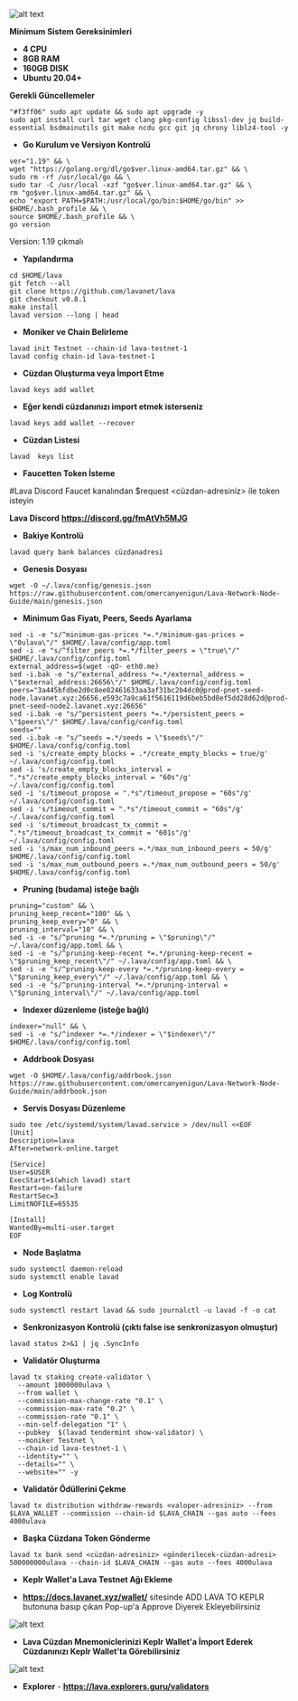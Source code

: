 ![alt text](https://i.hizliresim.com/e5qbrvl.png)


**Minimum Sistem Gereksinimleri**

- **4 CPU**
- **8GB RAM**
- **160GB DISK**
- **Ubuntu 20.04+**

**Gerekli Güncellemeler**

```
"#f3ff06" sudo apt update && sudo apt upgrade -y
sudo apt install curl tar wget clang pkg-config libssl-dev jq build-essential bsdmainutils git make ncdu gcc git jq chrony liblz4-tool -y
```

- **Go Kurulum ve Versiyon Kontrolü**

```
ver="1.19" && \
wget "https://golang.org/dl/go$ver.linux-amd64.tar.gz" && \
sudo rm -rf /usr/local/go && \
sudo tar -C /usr/local -xzf "go$ver.linux-amd64.tar.gz" && \
rm "go$ver.linux-amd64.tar.gz" && \
echo "export PATH=$PATH:/usr/local/go/bin:$HOME/go/bin" >> $HOME/.bash_profile && \
source $HOME/.bash_profile && \
go version
```
Version: 1.19 çıkmalı


- **Yapılandırma**

```
cd $HOME/lava
git fetch --all
git clone https://github.com/lavanet/lava
git checkout v0.8.1
make install
lavad version --long | head
```


- **Moniker ve Chain Belirleme**

```
lavad init Testnet --chain-id lava-testnet-1
lavad config chain-id lava-testnet-1
```


- **Cüzdan Oluşturma veya İmport Etme**

```
lavad keys add wallet
```

- **Eğer kendi cüzdanınızı import etmek isterseniz**

```
lavad keys add wallet --recover
```


- **Cüzdan Listesi**

```
lavad  keys list
```


- **Faucetten Token İsteme**

#Lava Discord Faucet kanalından $request <cüzdan-adresiniz> ile token isteyin

**Lava Discord**  **https://discord.gg/fmAtVh5MJG**

- **Bakiye Kontrolü**

```
lavad query bank balances cüzdanadresi
```

- **Genesis Dosyası** 

```
wget -O ~/.lava/config/genesis.json https://raw.githubusercontent.com/omercanyenigun/Lava-Network-Node-Guide/main/genesis.json
```

- **Minimum Gas Fiyatı, Peers, Seeds Ayarlama**

```
sed -i -e "s/^minimum-gas-prices *=.*/minimum-gas-prices = \"0ulava\"/" $HOME/.lava/config/app.toml
sed -i -e "s/^filter_peers *=.*/filter_peers = \"true\"/" $HOME/.lava/config/config.toml
external_address=$(wget -qO- eth0.me) 
sed -i.bak -e "s/^external_address *=.*/external_address = \"$external_address:26656\"/" $HOME/.lava/config/config.toml
peers="3a445bfdbe2d0c8ee82461633aa3af31bc2b4dc0@prod-pnet-seed-node.lavanet.xyz:26656,e593c7a9ca61f5616119d6beb5bd8ef5dd28d62d@prod-pnet-seed-node2.lavanet.xyz:26656"
sed -i.bak -e "s/^persistent_peers *=.*/persistent_peers = \"$peers\"/" $HOME/.lava/config/config.toml
seeds=""
sed -i.bak -e "s/^seeds =.*/seeds = \"$seeds\"/" $HOME/.lava/config/config.toml
sed -i 's/create_empty_blocks = .*/create_empty_blocks = true/g' ~/.lava/config/config.toml
sed -i 's/create_empty_blocks_interval = ".*s"/create_empty_blocks_interval = "60s"/g' ~/.lava/config/config.toml
sed -i 's/timeout_propose = ".*s"/timeout_propose = "60s"/g' ~/.lava/config/config.toml
sed -i 's/timeout_commit = ".*s"/timeout_commit = "60s"/g' ~/.lava/config/config.toml
sed -i 's/timeout_broadcast_tx_commit = ".*s"/timeout_broadcast_tx_commit = "601s"/g' ~/.lava/config/config.toml
sed -i 's/max_num_inbound_peers =.*/max_num_inbound_peers = 50/g' $HOME/.lava/config/config.toml
sed -i 's/max_num_outbound_peers =.*/max_num_outbound_peers = 50/g' $HOME/.lava/config/config.toml
```

- **Pruning (budama) isteğe bağlı**

```
pruning="custom" && \
pruning_keep_recent="100" && \
pruning_keep_every="0" && \
pruning_interval="10" && \
sed -i -e "s/^pruning *=.*/pruning = \"$pruning\"/" ~/.lava/config/app.toml && \
sed -i -e "s/^pruning-keep-recent *=.*/pruning-keep-recent = \"$pruning_keep_recent\"/" ~/.lava/config/app.toml && \
sed -i -e "s/^pruning-keep-every *=.*/pruning-keep-every = \"$pruning_keep_every\"/" ~/.lava/config/app.toml && \
sed -i -e "s/^pruning-interval *=.*/pruning-interval = \"$pruning_interval\"/" ~/.lava/config/app.toml
```

- **Indexer düzenleme (isteğe bağlı)**

```
indexer="null" && \
sed -i -e "s/^indexer *=.*/indexer = \"$indexer\"/" $HOME/.lava/config/config.toml
```

- **Addrbook Dosyası**

```
wget -O $HOME/.lava/config/addrbook.json https://raw.githubusercontent.com/omercanyenigun/Lava-Network-Node-Guide/main/addrbook.json
```

- **Servis Dosyası Düzenleme**

```
sudo tee /etc/systemd/system/lavad.service > /dev/null <<EOF
[Unit]
Description=lava
After=network-online.target

[Service]
User=$USER
ExecStart=$(which lavad) start
Restart=on-failure
RestartSec=3
LimitNOFILE=65535

[Install]
WantedBy=multi-user.target
EOF
```


- **Node Başlatma**

```
sudo systemctl daemon-reload
sudo systemctl enable lavad
```

- **Log Kontrolü**

```
sudo systemctl restart lavad && sudo journalctl -u lavad -f -o cat
```

- **Senkronizasyon Kontrolü (çıktı false ise senkronizasyon olmuştur)**

```
lavad status 2>&1 | jq .SyncInfo
```

- **Validatör Oluşturma**

```
lavad tx staking create-validator \
  --amount 1000000ulava \
  --from wallet \
  --commission-max-change-rate "0.1" \
  --commission-max-rate "0.2" \
  --commission-rate "0.1" \
  --min-self-delegation "1" \
  --pubkey  $(lavad tendermint show-validator) \
  --moniker Testnet \
  --chain-id lava-testnet-1 \
  --identity="" \
  --details="" \
  --website="" -y
```

- **Validatör Ödüllerini Çekme**

```
lavad tx distribution withdraw-rewards <valoper-adresiniz> --from $LAVA_WALLET --commission --chain-id $LAVA_CHAIN --gas auto --fees 4000ulava
```

- **Başka Cüzdana Token Gönderme**

```
lavad tx bank send <cüzdan-adresiniz> <gönderilecek-cüzdan-adresi> 500000000ulava --chain-id $LAVA_CHAIN --gas auto --fees 4000ulava
```



- **Keplr Wallet'a Lava Testnet Ağı Ekleme**

- **https://docs.lavanet.xyz/wallet/** sitesinde ADD LAVA TO KEPLR butonuna basıp çıkan Pop-up'a Approve Diyerek Ekleyebilirsiniz

![alt text](https://i.hizliresim.com/dbe5a32.png)

- **Lava Cüzdan Mnemoniclerinizi Keplr Wallet'a İmport Ederek Cüzdanınızı Keplr Wallet'ta Görebilirsiniz**

![alt text](https://i.hizliresim.com/rxrgzjs.png)

- **Explorer** - **https://lava.explorers.guru/validators**
